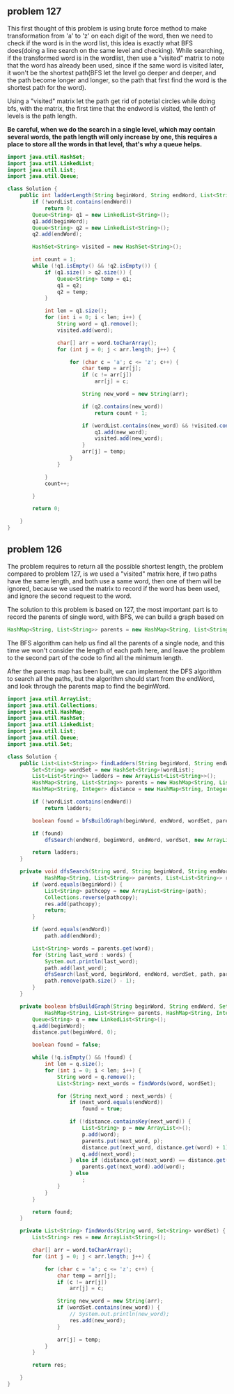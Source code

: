 ## problem 127

This first thought of this problem is using brute force method to make transformation from 'a' to 'z' on each digit of the word, then we need to check if the word is in the word list, this idea is exactly what BFS does(doing a line search on the same level and checking). While searching, if the transformed word is in the wordlist, then use a "visited" matrix to note that the word has already been used, since if the same word is visited later, it won't be the shortest path(BFS let the level go deeper and deeper, and the path become longer and longer, so the path that first find the word is the shortest path for the word).

Using a "visited" matrix let the path get rid of potetial circles while doing bfs, with the matrix, the first time that the endword is visited, the lenth of levels is the path length.

**Be careful, when we do the search in a single level, which may contain several words, the path length will only increase by one, this requires a place to store all the words in that level, that's why a queue helps.**

```java
import java.util.HashSet;
import java.util.LinkedList;
import java.util.List;
import java.util.Queue;

class Solution {
    public int ladderLength(String beginWord, String endWord, List<String> wordList) {
        if (!wordList.contains(endWord))
            return 0;
        Queue<String> q1 = new LinkedList<String>();
        q1.add(beginWord);
        Queue<String> q2 = new LinkedList<String>();
        q2.add(endWord);

        HashSet<String> visited = new HashSet<String>();

        int count = 1;
        while (!q1.isEmpty() && !q2.isEmpty()) {
            if (q1.size() > q2.size()) {
                Queue<String> temp = q1;
                q1 = q2;
                q2 = temp;
            }

            int len = q1.size();
            for (int i = 0; i < len; i++) {
                String word = q1.remove();
                visited.add(word);

                char[] arr = word.toCharArray();
                for (int j = 0; j < arr.length; j++) {

                    for (char c = 'a'; c <= 'z'; c++) {
                        char temp = arr[j];
                        if (c != arr[j])
                            arr[j] = c;

                        String new_word = new String(arr);

                        if (q2.contains(new_word))
                            return count + 1;

                        if (wordList.contains(new_word) && !visited.contains(new_word)) {
                            q1.add(new_word);
                            visited.add(new_word);
                        }
                        arr[j] = temp;
                    }
                }

            }
            count++;

        }

        return 0;

    }
}
```



## problem 126

The problem requires to return all the possible shortest length, the problem compared to problem 127, is we used a "visited" matrix here, if two paths have the same length, and both use a same word, then one of them will be ignored, because we used the matrix to record if the word has been used, and ignore the second request to the word.

The solution to this problem is based on 127, the most important part is to record the parents of single word, with BFS, we can build a graph based on

```java
HashMap<String, List<String>> parents = new HashMap<String, List<String>>();
```

The BFS algorithm can help us find all the parents of a single node, and this time we won't consider the length of each path here, and leave the problem to the second part of the code to find all the minimum length.

After the parents map has been built, we can implement the  DFS algorithm to search all the paths, but the algorithm should start from the endWord, and look through the parents map to find the beginWord.

```java
import java.util.ArrayList;
import java.util.Collections;
import java.util.HashMap;
import java.util.HashSet;
import java.util.LinkedList;
import java.util.List;
import java.util.Queue;
import java.util.Set;

class Solution {
    public List<List<String>> findLadders(String beginWord, String endWord, List<String> wordList) {
        Set<String> wordSet = new HashSet<String>(wordList);
        List<List<String>> ladders = new ArrayList<List<String>>();
        HashMap<String, List<String>> parents = new HashMap<String, List<String>>();
        HashMap<String, Integer> distance = new HashMap<String, Integer>();

        if (!wordList.contains(endWord))
            return ladders;

        boolean found = bfsBuildGraph(beginWord, endWord, wordSet, parents, distance);

        if (found)
            dfsSearch(endWord, beginWord, endWord, wordSet, new ArrayList<String>(), parents, ladders);

        return ladders;
    }

    private void dfsSearch(String word, String beginWord, String endWord, Set<String> wordSet, List<String> path,
            HashMap<String, List<String>> parents, List<List<String>> res) {
        if (word.equals(beginWord)) {
            List<String> pathcopy = new ArrayList<String>(path);
            Collections.reverse(pathcopy);
            res.add(pathcopy);
            return;
        }

        if (word.equals(endWord))
            path.add(endWord);

        List<String> words = parents.get(word);
        for (String last_word : words) {
            System.out.println(last_word);
            path.add(last_word);
            dfsSearch(last_word, beginWord, endWord, wordSet, path, parents, res);
            path.remove(path.size() - 1);
        }
    }

    private boolean bfsBuildGraph(String beginWord, String endWord, Set<String> wordSet,
            HashMap<String, List<String>> parents, HashMap<String, Integer> distance) {
        Queue<String> q = new LinkedList<String>();
        q.add(beginWord);
        distance.put(beginWord, 0);

        boolean found = false;

        while (!q.isEmpty() && !found) {
            int len = q.size();
            for (int i = 0; i < len; i++) {
                String word = q.remove();
                List<String> next_words = findWords(word, wordSet);

                for (String next_word : next_words) {
                    if (next_word.equals(endWord))
                        found = true;

                    if (!distance.containsKey(next_word)) {
                        List<String> p = new ArrayList<>();
                        p.add(word);
                        parents.put(next_word, p);
                        distance.put(next_word, distance.get(word) + 1);
                        q.add(next_word);
                    } else if (distance.get(next_word) == distance.get(word) + 1) {
                        parents.get(next_word).add(word);
                    } else
                        ;
                }
            }
        }

        return found;
    }

    private List<String> findWords(String word, Set<String> wordSet) {
        List<String> res = new ArrayList<String>();

        char[] arr = word.toCharArray();
        for (int j = 0; j < arr.length; j++) {

            for (char c = 'a'; c <= 'z'; c++) {
                char temp = arr[j];
                if (c != arr[j])
                    arr[j] = c;

                String new_word = new String(arr);
                if (wordSet.contains(new_word)) {
                    // System.out.println(new_word);
                    res.add(new_word);
                }

                arr[j] = temp;
            }
        }

        return res;

    }
}
```

